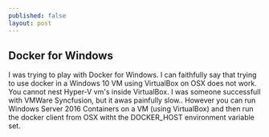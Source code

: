 ```yaml
---
published: false
layout: post
---
```

## Docker for Windows

I was trying to play with Docker for Windows. I can faithfully say that trying to use docker in a Windows 10 VM using VirtualBox on OSX does not work. You cannot nest Hyper-V vm's inside VirtualBox. I was someone successfull with VMWare Syncfusion, but it awas painfully slow.. However you can run Windows Server 2016 Containers on a VM (using VirtualBox) and then run the docker client from OSX witht the DOCKER_HOST environment variable set.
